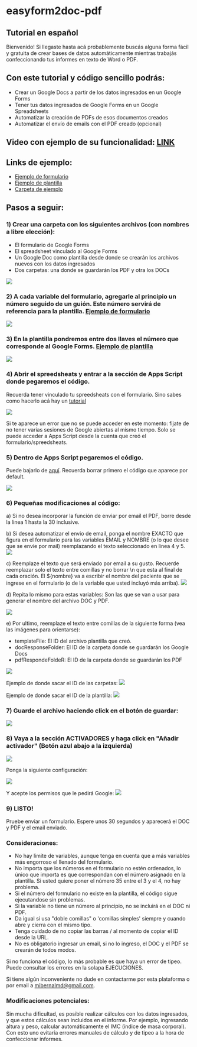 # easyform2doc-pdf

## Tutorial en español
Bienvenido! Si llegaste hasta acá probablemente buscás alguna forma fácil y gratuita de crear bases de datos automáticamente mientras trabajás confeccionando tus informes en texto de Word o PDF.

## Con este tutorial y código sencillo podrás:
- Crear un Google Docs a partir de los datos ingresados en un Google Forms
- Tener tus datos ingresados de Google Forms en un Google Spreadsheets
- Automatizar la creación de PDFs de esos documentos creados
- Automatizar el envío de emails con el PDF creado (opcional)

## Video con ejemplo de su funcionalidad: [LINK](https://youtu.be/fReiQkWqrlE)

## Links de ejemplo: 
- [Ejemplo de formulario](https://tinyurl.com/37xtzejc)
- [Ejemplo de plantilla](https://tinyurl.com/mpdutz2e)
- [Carpeta de ejemplo](https://drive.google.com/drive/folders/12gPmg-1AJhTfQyQt6ejOZ7-j1E73AbYJ)

## Pasos a seguir:

### 1) Crear una carpeta con los siguientes archivos (con nombres a libre elección):
 - El formulario de Google Forms
 - El spreadsheet vinculado al Google Forms
 - Un Google Doc como plantilla desde donde se crearán los archivos nuevos con los datos ingresados
 - Dos carpetas: una donde se guardarán los PDF y otra los DOCs

![](https://github.com/maicobernal/easyform2doc-pdf/blob/main/img/2022-08-23-19-50-22.png?raw=true)

### 2) A cada variable del formulario, agregarle al principio un número seguido de un guión. Este número servirá de referencia para la plantilla. [Ejemplo de formulario](https://tinyurl.com/37xtzejc)

![](https://github.com/maicobernal/easyform2doc-pdf/blob/main/img/2022-08-23-19-53-19.png?raw=true)

### 3) En la plantilla pondremos entre dos llaves el número que corresponde al Google Forms. [Ejemplo de plantilla](https://tinyurl.com/mpdutz2e)

![](https://github.com/maicobernal/easyform2doc-pdf/blob/main/img/2022-08-23-19-57-36.png?raw=true)

### 4) Abrir el spreedsheats y entrar a la sección de Apps Script donde pegaremos el código.
Recuerda tener vinculado tu spreedsheats con el formulario. Sino sabes como hacerlo acá hay un [tutorial](https://youtu.be/3fTvwAJbcmY?t=159)

![](https://github.com/maicobernal/easyform2doc-pdf/blob/main/img/2022-08-23-20-08-00.png?raw=true)

Si te aparece un error que no se puede acceder en este momento: fijate de no tener varias sesiones de Google abiertas al mismo tiempo. Solo se puede acceder a Apps Script desde la cuenta que creó el formulario/spreedsheats. 

### 5) Dentro de Apps Script pegaremos el código.
Puede bajarlo de [aquí](https://github.com/maicobernal/easyform2doc-pdf/blob/main/gas-script.js).
Recuerda borrar primero el código que aparece por default. 

![](https://github.com/maicobernal/easyform2doc-pdf/blob/main/img/2022-08-23-20-10-17.png?raw=true)

### 6) Pequeñas modificaciones al código:

a) Si no desea incorporar la función de enviar por email el PDF, borre desde la linea 1 hasta la 30 inclusive. 

b) Si desea automatizar el envio de email, ponga el nombre EXACTO que figura en el formulario para las variables EMAIL y NOMBRE (o lo que desee que se envie por mail) reemplazando el texto seleccionado en linea 4 y 5. 
![](https://github.com/maicobernal/easyform2doc-pdf/blob/main/img/2022-08-23-21-45-27.png?raw=true)

c) Reemplaze el texto que será enviado por email a su gusto. Recuerde reemplazar solo el texto entre comillas y no borrar \n que esta al final de cada oración. El ${nombre} va a escribir el nombre del paciente que se ingrese en el formulario (o de la variable que usted incluyó más arriba).
![](https://github.com/maicobernal/easyform2doc-pdf/blob/main/img/2022-08-23-21-48-15.png?raw=true)

d) Repita lo mismo para estas variables: Son las que se van a usar para generar el nombre del archivo DOC y PDF. 

![](https://github.com/maicobernal/easyform2doc-pdf/blob/main/img/2022-08-23-21-50-41.png?raw=true)


e) Por ultimo, reemplaze el texto entre comillas de la siguiente forma (vea las imágenes para orientarse):

- templateFile: El ID del archivo plantilla que creó.
- docResponseFolder: El ID de la carpeta donde se guardarán los Google Docs
- pdfRespondeFoldeR: El ID de la carpeta donde se guardarán los PDF

![](https://github.com/maicobernal/easyform2doc-pdf/blob/main/img/2022-08-23-21-51-12.png?raw=true)

Ejemplo de donde sacar el ID de las carpetas: 
![](https://github.com/maicobernal/easyform2doc-pdf/blob/main/img/2022-08-23-21-54-33.png?raw=true)

Ejemplo de donde sacar el ID de la plantilla:
![](https://github.com/maicobernal/easyform2doc-pdf/blob/main/img/2022-08-23-21-54-15.png?raw=true)


### 7) Guarde el archivo haciendo click en el botón de guardar:

![](https://github.com/maicobernal/easyform2doc-pdf/blob/main/img/2022-08-23-21-57-29.png?raw=true)

### 8) Vaya a la sección ACTIVADORES y haga click en "Añadir activador" (Botón azul abajo a la izquierda)
![](https://github.com/maicobernal/easyform2doc-pdf/blob/main/img/2022-08-23-21-58-48.png?raw=true)

Ponga la siguiente configuración:

![](https://github.com/maicobernal/easyform2doc-pdf/blob/main/img/2022-08-23-22-00-28.png?raw=true)

Y acepte los permisos que le pedirá Google:
![](https://github.com/maicobernal/easyform2doc-pdf/blob/main/img/2022-08-23-22-05-23.png?raw=true)

### 9) LISTO! 
Pruebe enviar un formulario. Espere unos 30 segundos y aparecerá el DOC y PDF y el email enviado. 

### Consideraciones:
- No hay limite de variables, aunque tenga en cuenta que a más variables más engorroso el llenado del formulario. 
- No importa que los números en el formulario no estén ordenados, lo único que importa es que correspondan con el número asignado en la plantilla. Si usted quiere poner el número 35 entre el 3 y el 4, no hay problema. 
- Si el número del formulario no existe en la plantilla, el código sigue ejecutandose sin problemas. 
- Si la variable no tiene un número al principio, no se incluirá en el DOC ni PDF. 
- Da igual si usa "doble comillas" o 'comillas simples' siempre y cuando abre y cierra con el mismo tipo.
- Tenga cuidado de no copiar las barras / al momento de copiar el ID desde la URL.
- No es obligatorio ingresar un email, si no lo ingreso, el DOC y el PDF se crearán de todos modos. 

Si no funciona el código, lo más probable es que haya un error de tipeo.
Puede consultar los errores en la solapa EJECUCIONES.

Si tiene algún inconveniente no dude en contactarme por esta plataforma o por email a mibernalmd@gmail.com.

### Modificaciones potenciales:
Sin mucha dificultad, es posible realizar cálculos con los datos ingresados, y que estos cálculos sean incluidos en el informe.
Por ejemplo, ingresando altura y peso, calcular automáticamente el IMC (índice de masa corporal). Con esto uno evitaría errores manuales de cálculo y de tipeo a la hora de confeccionar informes. 
